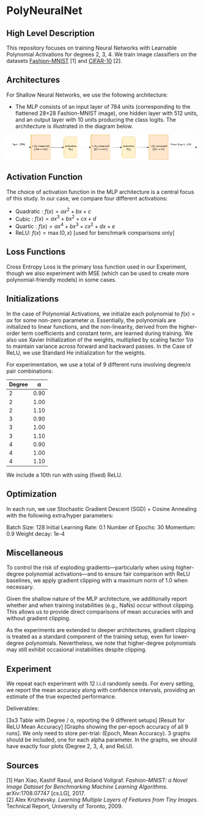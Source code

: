 # PolyNeuralNet

## High Level Description

This repository focuses on training Neural Networks with Learnable Polynomial Activations for degrees 2, 3, 4. 
We train image classifiers on the datasets [Fashion-MNIST](https://github.com/zalandoresearch/fashion-mnist) [1] 
and [CIFAR-10](https://www.cs.toronto.edu/~kriz/cifar.html) [2].


## Architectures

For Shallow Neural Networks, we use the following architecture:
- The MLP consists of an input layer of 784 units (corresponding to the flattened 28×28 Fashion-MNIST image), one hidden layer with 512 units, and an output layer with 10 units producing the class logits. The architecture is illustrated in the diagram below.

![Model architecture](assets/ShallowMLP.png)

## Activation Function

The choice of activation function in the MLP architecture is a central focus of this study. In our case, we compare four different activations:

- Quadratic : $f(x) = ax^2 + bx + c$
- Cubic : $f(x) = ax^3 + bx^2 + cx + d$
- Quartic : $f(x) = ax^4 + bx^3 + cx^2 + dx + e$
- ReLU: $f(x) = \max(0,x)$   [used for benchmark comparisons only]

## Loss Functions

Cross Entropy Loss is the primary loss function used in our Experiment, though we also experiment with MSE (which can be used to create more polynomial-friendly models) in some cases.

## Initializations

In the case of Polynomial Activations, we initialze each polynomial to $f(x) = αx$ for some non-zero parameter $α$.  Essentially, the polynomials are initialized to linear functions, and the non-linearity, derived from the higher-order term coefficients and constant term, are learned during training. We also use Xavier Initialization of the weights, multiplied by scaling factor $1/α$ to maintain variance across forward and backward passes.
In the Case of ReLU, we use Standard He initialization for the weights.

For experimentation, we use a total of 9 different runs involving degree/α pair combinations:

| Degree | α    |
|--------|------|
| 2      | 0.90 |
| 2      | 1.00 |
| 2      | 1.10 |
| 3      | 0.90 |
| 3      | 1.00 |
| 3      | 1.10 |
| 4      | 0.90 |
| 4      | 1.00 |
| 4      | 1.10 |

We include a 10th run with using (fixed) ReLU. 

## Optimization

In each run, we use Stochastic Gradient Descent (SGD) + Cosine Annealing with the following extra/hyper parameters:

Batch Size: 128 
Initial Learning Rate: 0.1
Number of Epochs: 30
Momentum: 0.9
Weight decay: 1e-4

## Miscellaneous

To control the risk of exploding gradients—particularly when using higher-degree polynomial activations—and to ensure fair comparison with ReLU baselines, we apply gradient clipping with a maximum norm of 1.0 when necessary.

Given the shallow nature of the MLP architecture, we additionally report whether and when training instabilities (e.g., NaNs) occur without clipping. This allows us to provide direct comparisons of mean accuracies with and without gradient clipping.

As the experiments are extended to deeper architectures, gradient clipping is treated as a standard component of the training setup, even for lower-degree polynomials. Nevertheless, we note that higher-degree polynomials may still exhibit occasional instabilities despite clipping.

## Experiment

We repeat each experiment with 12 i.i.d randomly seeds. For every setting, we report the mean accuracy along with confidence intervals, providing an estimate of the true expected performance. 

Deliverables:

[3x3 Table with Degree / α, reporting the 9 different setups]
[Result for ReLU Mean Accuracy]
[Graphs showing the per-epoch accuracy of all 9 runs]. We only need to store per-trial: (Epoch, Mean Accuracy).  3 graphs should be included, one for each alpha parameter. In the graphs, we should have exactly four plots (Degree 2, 3, 4, and ReLU).

## Sources

[1] Han Xiao, Kashif Rasul, and Roland Vollgraf. *Fashion-MNIST: a Novel Image Dataset for Benchmarking Machine Learning Algorithms.* arXiv:1708.07747 [cs.LG], 2017.  
[2] Alex Krizhevsky. *Learning Multiple Layers of Features from Tiny Images.* Technical Report, University of Toronto, 2009.
